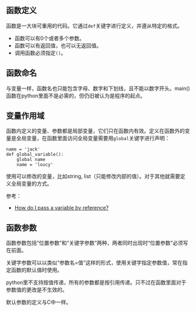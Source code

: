 ## 函数定义

函数是一大块可重用的代码。它通过`def`关键字进行定义，并遵从特定的格式。

- 函数可以有0个或者多个参数。
- 函数可以有返回值，也可以无返回值。
- 调用函数必须指定`()`。


## 函数命名

与变量一样，函数名也只能包含字母、数字和下划线，且不能以数字开头。main()函数在python里面不是必需的，但仍旧被认为是程序的起点。


## 变量作用域

函数内定义的变量、参数都是局部变量，它们只在函数内有效。定义在函数外的变量是全局变量，在函数里面访问全局变量需要用`global`关键字进行声明：

```
name = 'jack'
def global_variable():
    global name
    name = 'loucy'
```

使用可以修改的变量，比如string, list（只能修改内部的值）。对于其他就需要定义全局变量的方式。

参考：

- [How do I pass a variable by reference?](https://stackoverflow.com/questions/986006/how-do-i-pass-a-variable-by-reference)


## 函数参数

函数参数包括“位置参数”和“关键字参数”两种，两者同时出现时“位置参数”必须写在前面。

关键字参数可以以类似“参数名=值”这样的形式，使用关键字指定参数值，常在指定函数的默认值时使用。

python里不支持按值传递，所有的参数都是按引用传递。只不过在函数里面对于参数值的更改是不生效的。

默认参数的定义与C中一样。




